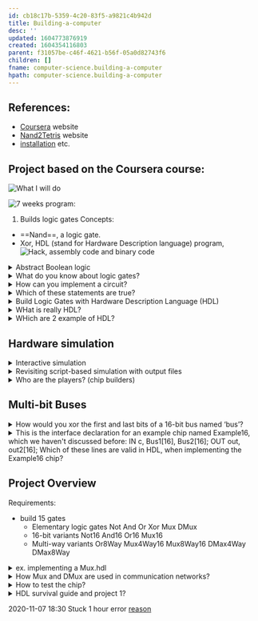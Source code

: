 ```yaml
---
id: cb18c17b-5359-4c20-83f5-a9821c4b942d
title: Building-a-computer
desc: ''
updated: 1604773876919
created: 1604354116803
parent: f31057be-c46f-4621-b56f-05a0d82743f6
children: []
fname: computer-science.building-a-computer
hpath: computer-science.building-a-computer
---
```

## References:

- [Coursera](https://www.coursera.org/?skipBrowseRedirect=true) website
- [Nand2Tetris](https://www.nand2tetris.org/software/HDL-Survival-Guide.html) website
- [installation](https://drive.google.com/file/d/1QDYIvriWBS_ARntfmZ5E856OEPpE4j1F/view) etc.

## Project based on the Coursera course:

![What I will do](dendron-template/assets//assets/images/2020-11-02-21-59-48.png)

![7 weeks program:](dendron-template/assets//assets/images/2020-11-02-22-10-29.png)

1. Builds logic gates
   Concepts:

- ==Nand==, a logic gate.
- Xor, HDL (stand for Hardware Description language) program, 
  ![Hack, assembly code and binary code](dendron-template/assets//assets/images/2020-11-02-22-15-51.png)

<details><summary>
Abstract Boolean logic
</summary>

You can manipulate Boolean Expressions like arithmetic expressions

<details><summary>
AND
</summary>

| x | y | AND |
| - | - | --- |
| 0 | 0 | 0   |
| 0 | 1 | 0   |
| 1 | 0 | 0   |
| 1 | 1 | 1   |

</details>

<details><summary>
OR
</summary>

| x | y | OR |
| - | - | -- |
| 0 | 0 | 0  |
| 0 | 1 | 1  |
| 1 | 0 | 1  |
| 1 | 1 | 1  |

</details>

<details><summary>
NOT
</summary>

| x | NOT |
| - | --- |
| 0 | 1   |
| 1 | 0   |

</details>

Construct Boolean function?
We want to build a computer, so we need to go from Truth table to Boolean expression.
In fact, any Boolean function can be represented using an expression containing AND, ~~OR~~ and NOT operations.
We can use the #Morgan-Law to avoid using OR:
Proof:
(x OR y) = NOT(NOT(x) AND NOT(y))

<details><summary>
With which expression we can do everything?
</summary>

NOT AND or -> NAND
x|y|NAND
\-\|-\|-
0|0|1
0|1|1
1|0|1
1|1|0

and that lead to the Theorem:
Any Boolean function can be represented using an expression containing only ==NAND== operations.

Proof:
1) NOT(x)= (x NAND x)
2) (x AND y) = NOT(x NAND y)

</details>
</details>

<details><summary>
What do you know about logic gates?
</summary>

Logic gates:

- elementary
  ![](dendron-template/assets//assets/images/2020-11-04-16-33-11.png)
  ![](dendron-template/assets//assets/images/2020-11-04-16-34-58.png)
- composite
  ![](dendron-template/assets//assets/images/2020-11-04-16-37-49.png)
  </details>

<details><summary>
How can you implement a circuit?
</summary>

Circuit implementation:
![](dendron-template/assets//assets/images/2020-11-04-16-42-38.png)
Both need to be true in order to light up the bulb.
Or this:

## ![](dendron-template/assets//assets/images/2020-11-04-16-44-57.png)

With OR logic we just need one port.
![](dendron-template/assets//assets/images/2020-11-04-16-43-43.png)

</details>

<details><summary>
Which of these statements are true?
</summary>

- [x] The chip interface describes what the chip is doing; the chip implementation specifies how the chip is doing it.
- [ ] There is only one possible implementation for every interface.
- [x] The user of the chip is interested in the chip interface; the builder of the chip is interested in the chip implementation.
  </details>

<details><summary>
Build Logic Gates with Hardware Description Language (HDL)
</summary>

![](dendron-template/assets//assets/images/2020-11-04-18-47-44.png)
First draw the interface ( ----- )
then the implementation PARTS:
![](dendron-template/assets//assets/images/2020-11-04-19-06-32.png)

</details>

<details><summary>
WHat is really HDL?
</summary>

![](dendron-template/assets//assets/images/2020-11-04-19-11-09.png)

</details>

<details><summary>
WHich are 2 example of HDL?
</summary>
#VHDL
#Verilog
</details>

## Hardware simulation

<details><summary>
Interactive simulation
</summary>

![](dendron-template/assets//assets/images/2020-11-05-19-09-48.png)

</details>

<details><summary>
Revisiting script-based simulation with output files
</summary>

![](dendron-template/assets//assets/images/2020-11-05-19-44-03.png)

</details>

<details><summary>
Who are the players? (chip builders)
</summary>

System architects
Developers

</details>

## Multi-bit Buses

<details><summary>
How would you xor the first and last bits of a 16-bit bus named ‘bus’?
</summary>

- [ ] Xor(a=bus[0], b=bus[15], out=out)[^1]
- [ ] Xor(a=bus[0], b=bus[16], out=out)
- [ ] Xor(a=bus[1], b=bus[15], out=out)
- [ ] Xor(a=bus[1], b=bus[16], out=out)

[^1]&#x3A; Bus numbers start from 0 and go up to width-1

</details>

<details><summary>
This is the interface declaration for an example chip named Example16, which we haven't discussed before:
IN c, Bus1[16], Bus2[16];
OUT out, out2[16];
Which of these lines are valid in HDL, when implementing the Example16 chip?
</summary>

- [ ] Add16(a=Bus1[0..15], b=Bus2[0..15], out=out2[0..14]);
- [ ] Add16(a=Bus1[0..15], b=Bus2[0..15], out[0..14]=out2[0..14]);[^2]
- [ ] Add16(a=true, b=false, out=out2);[^2]
- [ ] Add16(a=c, b=Bus2[0..15], out=out2);
- [ ] And(a=c, b=Bus2[7], out=out);[^2]
  </details>

## Project Overview

Requirements:

- build 15 gates
  - Elementary logic gates
      Not 
      And 
      Or 
      Xor 
      Mux
      DMux
  - 16-bit variants
      Not16 
      And16 
      Or16 
      Mux16 
  - Multi-way variants 
      Or8Way 
      Mux4Way16 
      Mux8Way16
      DMax4Way
      DMax8Way

<details><summary>
ex. implementing a Mux.hdl
</summary>

![](dendron-template/assets//assets/images/2020-11-06-14-06-18.png)

</details>

<details><summary>
How Mux and DMux are used in communication networks?
</summary>

![](dendron-template/assets//assets/images/2020-11-06-14-20-47.png)

</details>

<details><summary>
How to test the chip?
</summary>

![](dendron-template/assets//assets/images/2020-11-06-14-29-09.png)

</details>

<details><summary>
HDL survival guide and project 1?
</summary>

<https://www.nand2tetris.org/project01>
<https://drive.google.com/file/d/1dPj4XNby9iuAs-47U9k3xtYy9hJ-ET0T/view>
[hack chipset API](https://drive.google.com/file/d/1IsDnH0t7q_Im491LQ7_5_ajV0CokRbwR/view) for names of in/out of chip bits

</details>

2020-11-07 18:30
Stuck 1 hour error [reason](http://nand2tetris-questions-and-answers-forum.32033.n3.nabble.com/Forever-stuck-on-Loading-chip-td4030698.html) 


